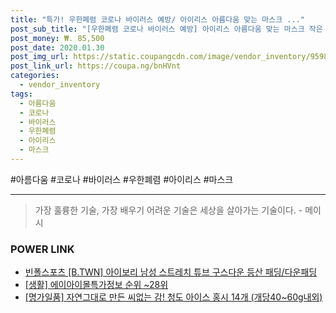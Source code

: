 ```yaml
--- 
title: "특가! 우한폐렴 코로나 바이러스 예방/ 아이리스 아름다움 맞는 마스크 ..." 
post_sub_title: "[우한폐렴 코로나 바이러스 예방] 아이리스 아름다움 맞는 마스크 작은 7 장 개 포장 [5 세트], 1" 
post_money: ₩. 85,500 
post_date: 2020.01.30 
post_img_url: https://static.coupangcdn.com/image/vendor_inventory/9598/781834607025003b9969bc9815bbfb0171a0ebfc40789fe05bafadc4e988.jpg 
post_link_url: https://coupa.ng/bnHVnt 
categories: 
  - vendor_inventory 
tags: 
  - 아름다움 
  - 코로나 
  - 바이러스 
  - 우한폐렴 
  - 아이리스 
  - 마스크 
--- 
```

  #아름다움 #코로나 #바이러스 #우한폐렴 #아이리스 #마스크 
<hr> 

> 가장 훌륭한 기술, 가장 배우기 어려운 기술은 세상을 살아가는 기술이다. - 메이시 


### POWER LINK

* <a href="https://blog.naver.com/fasyy4321/221789129648" target="_blank">빈폴스포츠 [B.TWN] 아이보리 남성 스트레치 튜브 구스다운 등산 패딩/다운패딩</a>
* <a href="https://blog.naver.com/fasyy4321/221773009107" target="_blank"> [생활] 에이아이몰특가정보 순위 ~28위</a>
* <a href="https://blog.naver.com/fasyy4321/221783334530" target="_blank">[명가일품] 자연그대로 만든 씨없는 감! 청도 아이스 홍시 14개 (개당40~60g내외)</a>
